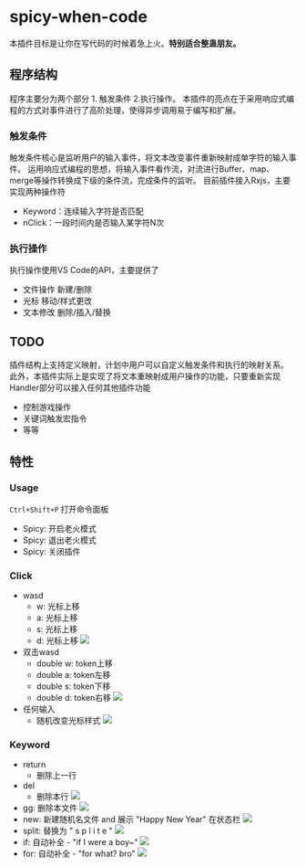 # spicy-when-code

本插件目标是让你在写代码的时候着急上火。**特别适合整蛊朋友。**

## 程序结构

程序主要分为两个部分 1. 触发条件 2.执行操作。
本插件的亮点在于采用响应式编程的方式对事件进行了高阶处理，使得异步调用易于编写和扩展。

### 触发条件
触发条件核心是监听用户的输入事件，将文本改变事件重新映射成单字符的输入事件。
运用响应式编程的思想，将输入事件看作流，对流进行Buffer、map、merge等操作转换成下级的条件流，完成条件的监听。
目前插件接入Rxjs，主要实现两种操作符
- Keyword：连续输入字符是否匹配
- nClick：一段时间内是否输入某字符N次

### 执行操作
执行操作使用VS Code的API，主要提供了
- 文件操作 新建/删除
- 光标 移动/样式更改
- 文本修改 删除/插入/替换

## TODO
插件结构上支持定义映射，计划中用户可以自定义触发条件和执行的映射关系。
此外，本插件实际上是实现了将文本重映射成用户操作的功能，只要重新实现Handler部分可以接入任何其他插件功能
- 控制游戏操作
- 关键词触发宏指令
- 等等

## 特性

### Usage
`Ctrl+Shift+P` 打开命令面板
- Spicy: 开启老火模式
- Spicy: 退出老火模式
- Spicy: 关闭插件

### Click
- wasd
   -  w: 光标上移
   -  a: 光标上移
   -  s: 光标上移
   -  d: 光标上移
![](https://raw.githubusercontent.com/Run0812/SpicyWhenCode/main/images/wasd.gif)
- 双击wasd
   - double w: token上移
   - double a: token左移
   - double s: token下移
   - double d: token右移
![](https://raw.githubusercontent.com/Run0812/SpicyWhenCode/main/images/wasd-double.gif)
- 任何输入
   - 随机改变光标样式
![](https://raw.githubusercontent.com/Run0812/SpicyWhenCode/main/images/cursor_style.gif)

### Keyword
- return
  - 删除上一行
- del 
  - 删除本行
![](https://raw.githubusercontent.com/Run0812/SpicyWhenCode/main/images/del.gif)
-  gg: 删除本文件
![](https://raw.githubusercontent.com/Run0812/SpicyWhenCode/main/images/gg.gif)
- new: 新建随机名文件 and 展示 "Happy New Year" 在状态栏
![](https://raw.githubusercontent.com/Run0812/SpicyWhenCode/main/images/new.gif)
-  split: 替换为 " s p l i t e "
![](https://raw.githubusercontent.com/Run0812/SpicyWhenCode/main/images/split.gif)
-  if: 自动补全 - "if I were a boy~"
![](https://raw.githubusercontent.com/Run0812/SpicyWhenCode/main/images/if.gif)
-  for: 自动补全 - "for what? bro"
![](https://raw.githubusercontent.com/Run0812/SpicyWhenCode/main/images/for.gif)
